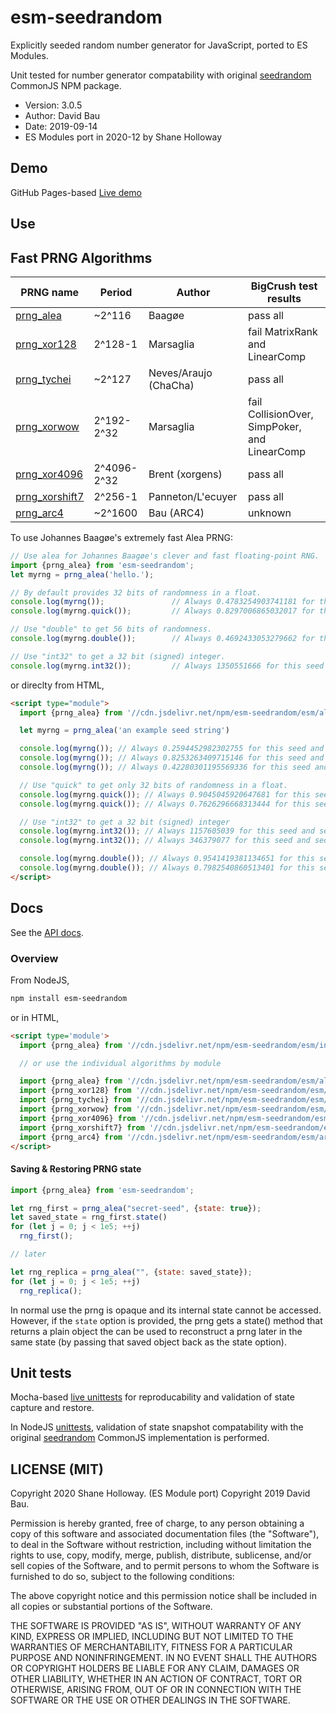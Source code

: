 # esm-seedrandom

Explicitly seeded random number generator for JavaScript, ported to ES Modules.

Unit tested for number generator compatability with original [seedrandom][] CommonJS NPM package.</p>

* Version: 3.0.5
* Author: David Bau
* Date: 2019-09-14
* ES Modules port in 2020-12 by Shane Holloway

 [seedrandom]: https://github.com/davidbau/seedrandom


## Demo

GitHub Pages-based [Live demo](https://shanewholloway.github.io/js-esm-seedrandom/index.html)


## Use

## Fast PRNG Algorithms

|PRNG name         | Period      | Author               | BigCrush test results |
|------------------|-------------|----------------------|-----------------------|
|[prng_alea][]     | ~2^116      | Baagøe               | pass all
|[prng_xor128][]   | 2^128-1     | Marsaglia            | fail MatrixRank and LinearComp
|[prng_tychei][]   | ~2^127      | Neves/Araujo (ChaCha)| pass all
|[prng_xorwow][]   | 2^192-2^32  | Marsaglia            | fail CollisionOver, SimpPoker, and LinearComp
|[prng_xor4096][]  | 2^4096-2^32 | Brent (xorgens)      | pass all
|[prng_xorshift7][]| 2^256-1     | Panneton/L'ecuyer    | pass all
|[prng_arc4][]     | ~2^1600     | Bau (ARC4)           | unknown

 [prng_alea]: ./docs/alea.md
 [prng_xor128]: ./docs/xor128.md
 [prng_tychei]: ./docs/tychei.md
 [prng_xorwow]: ./docs/xorwow.md
 [prng_xor4096]: ./docs/xor4096.md
 [prng_xorshift7]: ./docs/xorshift7.md
 [prng_arc4]: ./docs/arc4.md


To use Johannes Baagøe's extremely fast Alea PRNG:


```javascript
// Use alea for Johannes Baagøe's clever and fast floating-point RNG.
import {prng_alea} from 'esm-seedrandom';
let myrng = prng_alea('hello.');

// By default provides 32 bits of randomness in a float.
console.log(myrng());               // Always 0.4783254903741181 for this seed and sequence
console.log(myrng.quick());         // Always 0.8297006865032017 for this seed and sequence

// Use "double" to get 56 bits of randomness.
console.log(myrng.double());        // Always 0.4692433053279662 for this seed and sequence

// Use "int32" to get a 32 bit (signed) integer.
console.log(myrng.int32());         // Always 1350551666 for this seed and sequence
```

or direclty from HTML,

```html
<script type="module">
  import {prng_alea} from '//cdn.jsdelivr.net/npm/esm-seedrandom/esm/alea.min.mjs'

  let myrng = prng_alea('an example seed string')

  console.log(myrng()); // Always 0.2594452982302755 for this seed and sequence
  console.log(myrng()); // Always 0.8253263409715146 for this seed and sequence
  console.log(myrng()); // Always 0.42280301195569336 for this seed and sequence

  // Use "quick" to get only 32 bits of randomness in a float.
  console.log(myrng.quick()); // Always 0.9045045920647681 for this seed and sequence
  console.log(myrng.quick()); // Always 0.7626296668313444 for this seed and sequence

  // Use "int32" to get a 32 bit (signed) integer
  console.log(myrng.int32()); // Always 1157605039 for this seed and sequence
  console.log(myrng.int32()); // Always 346379077 for this seed and sequence

  console.log(myrng.double()); // Always 0.9541419381134651 for this seed and sequence
  console.log(myrng.double()); // Always 0.7982540860513401 for this seed and sequence
</script>
```


## Docs

See the [API docs](./docs/api.md).


### Overview

From NodeJS,

```sh
npm install esm-seedrandom
```

or in HTML,

```html
<script type='module'>
  import {prng_alea} from '//cdn.jsdelivr.net/npm/esm-seedrandom/esm/index.min.mjs'

  // or use the individual algorithms by module

  import {prng_alea} from '//cdn.jsdelivr.net/npm/esm-seedrandom/esm/alea.min.mjs'
  import {prng_xor128} from '//cdn.jsdelivr.net/npm/esm-seedrandom/esm/xor128.min.mjs'
  import {prng_tychei} from '//cdn.jsdelivr.net/npm/esm-seedrandom/esm/tychei.min.mjs'
  import {prng_xorwow} from '//cdn.jsdelivr.net/npm/esm-seedrandom/esm/xorwow.min.mjs'
  import {prng_xor4096} from '//cdn.jsdelivr.net/npm/esm-seedrandom/esm/xor4096.min.mjs'
  import {prng_xorshift7} from '//cdn.jsdelivr.net/npm/esm-seedrandom/esm/xorshift7.min.mjs'
  import {prng_arc4} from '//cdn.jsdelivr.net/npm/esm-seedrandom/esm/arc4.min.mjs'
</script>
```

#### Saving & Restoring PRNG state

```javascript
import {prng_alea} from 'esm-seedrandom';

let rng_first = prng_alea("secret-seed", {state: true});
let saved_state = rng_first.state()
for (let j = 0; j < 1e5; ++j)
  rng_first();

// later

let rng_replica = prng_alea("", {state: saved_state});
for (let j = 0; j < 1e5; ++j)
  rng_replica();

```

In normal use the prng is opaque and its internal state cannot be accessed.
However, if the `state` option is provided, the prng gets a state() method
that returns a plain object the can be used to reconstruct a prng later in
the same state (by passing that saved object back as the state option).


## Unit tests

Mocha-based [live unittests](https://shanewholloway.github.io/js-esm-seedrandom/unittest.html)
for reproducability and validation of state capture and restore.

In NodeJS [unittests][gh-actions-unittests], validation of state snapshot compatability with the original [seedrandom][] CommonJS implementation is performed.

 [gh-actions-unittests]: https://github.com/shanewholloway/js-esm-seedrandom/actions?query=workflow%3A%22Node.js+CI%22

## LICENSE (MIT)

Copyright 2020 Shane Holloway. (ES Module port)
Copyright 2019 David Bau.

Permission is hereby granted, free of charge, to any person obtaining
a copy of this software and associated documentation files (the
"Software"), to deal in the Software without restriction, including
without limitation the rights to use, copy, modify, merge, publish,
distribute, sublicense, and/or sell copies of the Software, and to
permit persons to whom the Software is furnished to do so, subject to
the following conditions:

The above copyright notice and this permission notice shall be
included in all copies or substantial portions of the Software.

THE SOFTWARE IS PROVIDED "AS IS", WITHOUT WARRANTY OF ANY KIND,
EXPRESS OR IMPLIED, INCLUDING BUT NOT LIMITED TO THE WARRANTIES OF
MERCHANTABILITY, FITNESS FOR A PARTICULAR PURPOSE AND NONINFRINGEMENT.
IN NO EVENT SHALL THE AUTHORS OR COPYRIGHT HOLDERS BE LIABLE FOR ANY
CLAIM, DAMAGES OR OTHER LIABILITY, WHETHER IN AN ACTION OF CONTRACT,
TORT OR OTHERWISE, ARISING FROM, OUT OF OR IN CONNECTION WITH THE
SOFTWARE OR THE USE OR OTHER DEALINGS IN THE SOFTWARE.

